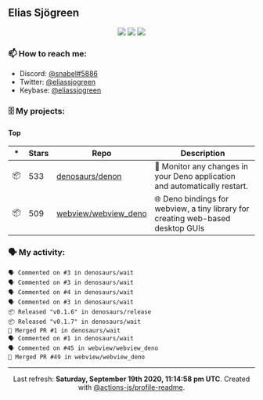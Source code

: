 ## Elias Sjögreen

<p align="center">
  <img src="https://img.shields.io/badge/🎂-dec. 2003-success" />
  <img src="https://img.shields.io/badge/🌎-Stockholm-informational" />
  <img src="https://img.shields.io/badge/👦-He/Him-informational" />
</p>

### 📫 How to reach me:

- Discord: [@snabel#5886](https://discord.com/users/267978757799673866)
- Twitter: [@eliassjogreen](https://twitter.com/eliassjogreen)
- Keybase: [@eliassjogreen](https://keybase.io/eliassjogreen)

### 🗄 My projects:

#### Top
|*|Stars|Repo|Description|
|---|---|---|---|
| 📦 | 533 | [denosaurs/denon](https://github.com/denosaurs/denon) | 👀 Monitor any changes in your Deno application and automatically restart. |
| 📦 | 509 | [webview/webview_deno](https://github.com/webview/webview_deno) | 🌐 Deno bindings for webview, a tiny library for creating web-based desktop GUIs |

### 🗣 My activity:

```
🗣 Commented on #3 in denosaurs/wait
🗣 Commented on #3 in denosaurs/wait
🗣 Commented on #4 in denosaurs/wait
🗣 Commented on #3 in denosaurs/wait
📦 Released "v0.1.6" in denosaurs/release
📦 Released "v0.1.7" in denosaurs/wait
🎉 Merged PR #1 in denosaurs/wait
🗣 Commented on #1 in denosaurs/wait
🗣 Commented on #45 in webview/webview_deno
🎉 Merged PR #49 in webview/webview_deno
```

------------
<p align="center">Last refresh: <b>Saturday, September 19th 2020, 11:14:58 pm UTC</b>. Created with <a href=https://github.com/marketplace/actions/profile-readme>@actions-js/profile-readme</a>.</p>
